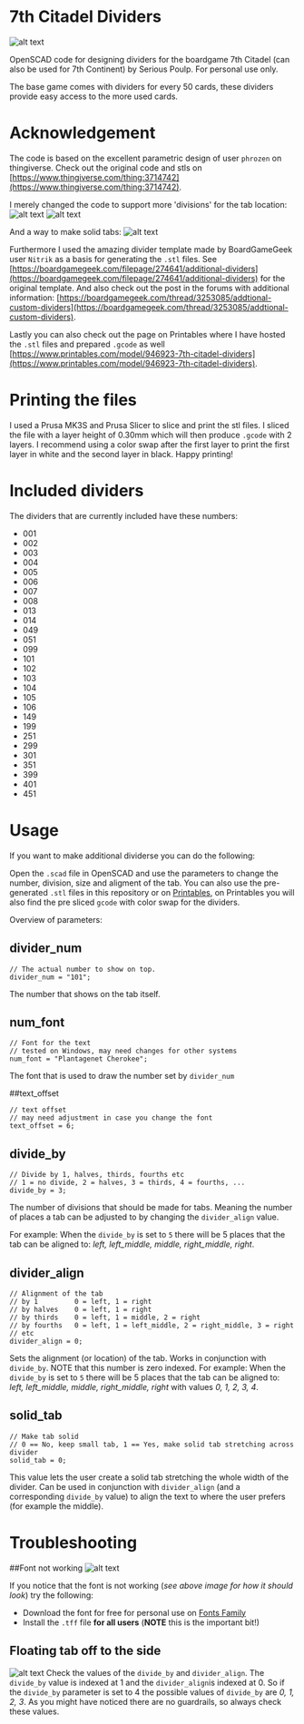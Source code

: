 # 7th Citadel Dividers

![alt text](images/example_divider.jpg "Example of printed Dividers")

OpenSCAD code for designing dividers for the boardgame 7th Citadel (can also be used for 7th Continent) by Serious Poulp. For personal use only.

The base game comes with dividers for every 50 cards, these dividers provide easy access to the more used cards.

# Acknowledgement
The code is based on the excellent parametric design of user `phrozen` on thingiverse. Check out the original code and stls on [https://www.thingiverse.com/thing:3714742](https://www.thingiverse.com/thing:3714742). 

I merely changed the code to support more 'divisions' for the tab location:
![alt text](images/divide_fourths_midle_left.png "Divided by fourths aligned middle left")
![alt text](images/divide_fourths_midle_right.png "Divided by fourths aligned middle right")

And a way to make solid tabs:
![alt text](images/solid_tab_example.png "Example of center aligned solid tab")

Furthermore I used the amazing divider template made by BoardGameGeek user `Nitrik` as a basis for generating the `.stl` files. See [https://boardgamegeek.com/filepage/274641/additional-dividers](https://boardgamegeek.com/filepage/274641/additional-dividers) for the original template. 
And also check out the post in the forums with additional information: [https://boardgamegeek.com/thread/3253085/addtional-custom-dividers](https://boardgamegeek.com/thread/3253085/addtional-custom-dividers).

Lastly you can also check out the page on Printables where I have hosted the `.stl` files and prepared `.gcode` as well [https://www.printables.com/model/946923-7th-citadel-dividers](https://www.printables.com/model/946923-7th-citadel-dividers).

# Printing the files
I used a Prusa MK3S and Prusa Slicer to slice and print the stl files. I sliced the file with a layer height of 0.30mm which will then produce `.gcode` with 2 layers. I recommend using a color swap after the first layer to print the first layer in white and the second layer in black. Happy printing!

# Included dividers
The dividers that are currently included have these numbers:
- 001
- 002
- 003
- 004
- 005
- 006
- 007
- 008
- 013
- 014
- 049
- 051
- 099
- 101
- 102
- 103
- 104
- 105
- 106
- 149
- 199
- 251
- 299
- 301
- 351
- 399
- 401
- 451

# Usage
If you want to make additional dividerse you can do the following:

Open the `.scad` file in OpenSCAD and use the parameters to change the number, division, size and aligment of the tab. You can also use the pre-generated `.stl` files in this repository or on [Printables](https://www.printables.com/model/946923-7th-citadel-dividers), on Printables you will also find the pre sliced `gcode` with color swap for the dividers.

Overview of parameters:

## divider_num
```
// The actual number to show on top.
divider_num = "101";
```
The number that shows on the tab itself.

## num_font
```
// Font for the text
// tested on Windows, may need changes for other systems
num_font = "Plantagenet Cherokee";
```
The font that is used to draw the number set by `divider_num`

##text_offset
```
// text offset
// may need adjustment in case you change the font
text_offset = 6;
```

## divide_by
```
// Divide by 1, halves, thirds, fourths etc
// 1 = no divide, 2 = halves, 3 = thirds, 4 = fourths, ...
divide_by = 3;
```
The number of divisions that should be made for tabs. Meaning the number of places a tab can be adjusted to by changing the `divider_align` value.

For example: When the `divide_by` is set to `5` there will be 5 places that the tab can be aligned to: _left, left_middle, middle, right_middle, right_.

## divider_align
```
// Alignment of the tab
// by 1         0 = left, 1 = right
// by halves    0 = left, 1 = right
// by thirds    0 = left, 1 = middle, 2 = right
// by fourths   0 = left, 1 = left_middle, 2 = right_middle, 3 = right
// etc
divider_align = 0;
```
Sets the alignment (or location) of the tab. Works in conjunction with `divide_by`. NOTE that this number is zero indexed.
For example: When the `divide_by` is set to `5` there will be 5 places that the tab can be aligned to: _left, left_middle, middle, right_middle, right_ with values _0, 1, 2, 3, 4_.

## solid_tab
```
// Make tab solid
// 0 == No, keep small tab, 1 == Yes, make solid tab stretching across divider
solid_tab = 0;
```
This value lets the user create a solid tab stretching the whole width of the divider. Can be used in conjunction with `divider_align` (and a corresponding `divide_by` value) to align the text to where the user prefers (for example the middle).

# Troubleshooting

##Font not working
![alt text](images/font_example.png "Font example")

If you notice that the font is not working (_see above image for how it should look_) try the following:
- Download the font for free for personal use on [Fonts Family](https://freefontsfamily.net/plantagenet-cherokee-font-free/)
- Install the `.tff` file **for all users** (**NOTE** this is the important bit!)

## Floating tab off to the side
![alt text](images/division_and_divider_alignment_mismatch.png "Divider alignment mismatch")
Check the values of the `divide_by` and `divider_align`. The `divide_by` value is indexed at 1 and the `divider_align`is indexed at 0. So if the `divide_by` parameter is set to 4 the possible values of `divide_by` are _0, 1, 2, 3_. 
As you might have noticed there are no guardrails, so always check these values.
